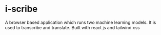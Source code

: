 # i-scribe
A browser based application which runs two machine learning models. It is used to  transcribe and translate. Built with react js and tailwind css 
